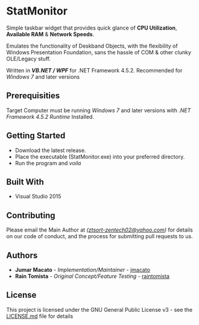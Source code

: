 # StatMonitor

Simple taskbar widget that provides quick glance of **CPU Utilization**, **Available RAM** &amp; **Network Speeds**.

Emulates the functionality of Deskband Objects, with the flexibility of Windows Presentation Foundation, sans the hassle of COM & other clunky OLE/Legacy stuff.

Written in _**VB.NET / WPF**_ for .NET Framework 4.5.2. 
Recommended for _Windows 7_ and later versions

## Prerequisities


Target Computer must be running _Windows 7_ and later versions with _.NET Framework 4.5.2 Runtime_ Installed.


## Getting Started

* Download the latest release.
* Place the executable (StatMonitor.exe) into your preferred directory.
* Run the program and _voila_


## Built With

* Visual Studio 2015

## Contributing

Please email the Main Author at _(ztsort-zentech02@yahoo.com)_ for details on our code of conduct, and the process for submitting pull requests to us.


## Authors

* **Jumar Macato** - *Implementation/Maintainer* - [jmacato](https://github.com/jmacato)
* **Rain Tomista** - *Original Concept/Feature Testing* - [raintomista](https://github.com/raintomista)


## License

This project is licensed under the GNU General Public License v3 - see the [LICENSE.md](LICENSE.md) file for details
